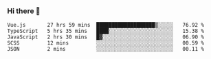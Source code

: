 ### Hi there 👋

<!--
**xin-code/Xin-code** is a ✨ _special_ ✨ repository because its `README.md` (this file) appears on your GitHub profile.

Here are some ideas to get you started:
<!--START_SECTION:waka-->
```text
Vue.js       27 hrs 59 mins  ███████████████████▒░░░░░   76.92 % 
TypeScript   5 hrs 35 mins   ████░░░░░░░░░░░░░░░░░░░░░   15.38 % 
JavaScript   2 hrs 30 mins   █▓░░░░░░░░░░░░░░░░░░░░░░░   06.90 % 
SCSS         12 mins         ░░░░░░░░░░░░░░░░░░░░░░░░░   00.59 % 
JSON         2 mins          ░░░░░░░░░░░░░░░░░░░░░░░░░   00.11 % 
```
<!--END_SECTION:waka-->
